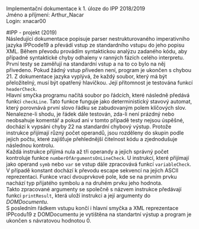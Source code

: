 Implementační dokumentace k 1. úloze do IPP 2018/2019  
Jméno a příjmení: Arthur_Nacar  
Login: xnacar00

#IPP - projekt (2019)  
Následující dokumentace popisuje parser nestrukturovaného imperativního jazyka IPPcode19 a převádí vstup ze standardního vstupu do jeho popisu XML. Během převodu provádím syntaktickou analýzu zadaného kódu, aby případné syntaktické chyby odhaleny v ranných fázích celého interpretu.  
První testy se zaměřují na standardní vstup a na to co bylo na něj přivedeno. Pokud žádný vstup přiveden není, program je ukončen s chybou 21. Z dokumentace jazyka vyplývá, že každý soubor, který má být přeložitelný, musí být opatřený hlavičkou. Její přítomnost je testována funkcí `headerCheck`.  
Hlavní smyčka programu načítá soubor po řádcích, které následně předává funkci `checkLine`. Tato funkce funguje jako deterministický stavový automat, který porovnává první slovo řádku se zabudovaným polem klíčových slov. Nenalezne-li shodu, je řádek dále testován, zda-li není prázdný nebo neobsahuje komentář a pokud ani v tomto případě testy nejsou úspěšné, dochází k vypsáni chyby 22 na standardní chybový výstup. Protože instrukce přijímají různý počet operandů, jsou rozděleny do skupin podle jejich počtu, které zajišťuje přehlednější čitelnost kódu a zjednodušuje následnou kontrolu.  
Každá instrukce přijímá nula až tři operandy a jejich správný počet kontroluje funkce `numberOfArgumentsOnLineCheck`. U instrukcí, které přijímají jako operand `symb` nebo `var` se vstup dále zpracovává funkcí `variableCheck`. V případě konstant dochází k převodu escape sekvencí na jejich ASCII reprezentaci. Funkce vrací dvouprvkové pole, kde se na prvním prvku nachází typ přijatého symbolu a na druhém prvku jeho hodnota.  
Takto zpracované argumenty se společně s názvem instrukce předávají funkci `printResult`, která uloží instrukci a její argumenty do _DOMDocumentu_.  
S posledním řádkem vstupu končí i hlavní smyčka a XML reprezentace IPPcodu19 z DOMDocumentu je vytištěna na standartní výstup a program je ukončen s návratovou hodnotou 0.